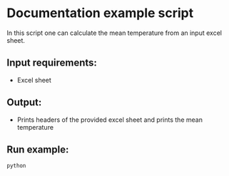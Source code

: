 # Documentation example script

In this script one can calculate the mean temperature from an input excel sheet.

## Input requirements:
- Excel sheet 

## Output:
- Prints headers of the provided excel sheet and prints the mean temperature

## Run example:
```
python 
```
